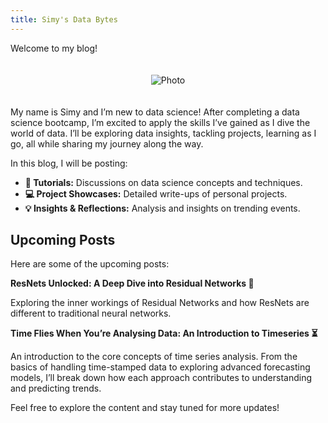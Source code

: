 ```yaml
---
title: Simy's Data Bytes
---
```


Welcome to my blog!

<div style="text-align: center;">
  <img src="{{ site.baseurl }}/assets/index/cover_photo.jpg" alt="Photo" style="max-width: 50%; height: auto; margin: 20px 0;">
</div>

My name is Simy and I’m new to data science! After completing a data science bootcamp, I’m excited to apply the skills I’ve gained as I dive the world of data. I’ll be exploring data insights, tackling projects, learning as I go, all while sharing my journey along the way. 

In this blog, I will be posting:

- **📖 Tutorials:** Discussions on data science concepts and techniques.
- **💻 Project Showcases:** Detailed write-ups of personal projects.
- **💡 Insights & Reflections:** Analysis and insights on trending events.

## Upcoming Posts

Here are some of the upcoming posts:
  
**ResNets Unlocked: A Deep Dive into Residual Networks 🔗**

Exploring the inner workings of Residual Networks and how ResNets are different to traditional neural networks. 
 
**Time Flies When You’re Analysing Data: An Introduction to Timeseries ⏳**

An introduction to the core concepts of time series analysis. From the basics of handling time-stamped data to exploring advanced forecasting models, I’ll break down how each approach contributes to understanding and predicting trends.

Feel free to explore the content and stay tuned for more updates!

